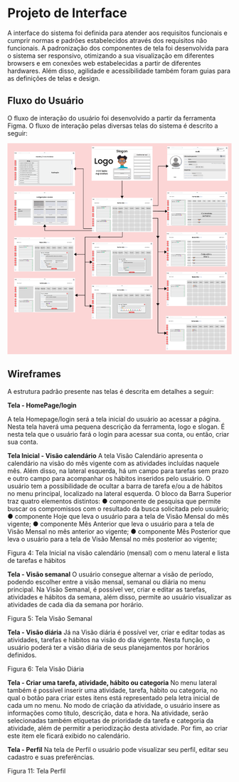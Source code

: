 
# Projeto de Interface

A interface do sistema foi definida para atender aos requisitos funcionais e cumprir normas e padrões estabelecidos através dos requisitos não funcionais. A padronização dos componentes de tela foi desenvolvida para o sistema ser responsivo, otimizando a sua visualização em diferentes browsers e em conexões web estabelecidas a partir de diferentes hardwares. Além disso, agilidade e acessibilidade também foram guias para as definições de telas e design.

## Fluxo do Usuário

O fluxo de interação do usuário foi desenvolvido a partir da ferramenta Figma. O fluxo de interação pelas diversas telas do sistema é descrito a seguir:

![Fluxo](img/fluxo.png)

## Wireframes
A estrutura padrão presente nas telas é descrita em detalhes a seguir:

<b>Tela - HomePage/login</b>

A tela Homepage/login será a tela inicial do usuário ao acessar a página. Nesta tela haverá uma pequena descrição da ferramenta, logo e slogan. É nesta tela que o usuário fará o login para acessar sua conta, ou então, criar sua conta.

<b>Tela Inicial - Visão calendário</b>
A tela Visão Calendário apresenta o calendário na visão do mês vigente com as atividades incluídas naquele mês. Além disso, na lateral esquerda, há um campo para tarefas sem prazo e outro campo para acompanhar os hábitos inseridos pelo usuário. O usuário tem a possibilidade de ocultar a barra de tarefa e/ou a de hábitos no menu principal, localizado na lateral esquerda.
O bloco da Barra Superior traz quatro elementos distintos:
● 	componente de pesquisa que permite buscar os compromissos com o resultado da busca solicitada pelo usuário;
● 	componente Hoje que leva o usuário para a tela de Visão Mensal do mês vigente;
● 	componente Mês Anterior que leva o usuário para a tela de Visão Mensal no mês anterior ao vigente;
● 	componente Mês Posterior que leva o usuário para a tela de Visão Mensal no mês posterior ao vigente;

Figura 4: Tela Inicial na visão calendário (mensal) com o menu lateral e lista de tarefas e hábitos
 
<b>Tela - Visão semanal</b>
O usuário consegue alternar a visão de período, podendo escolher entre a visão mensal, semanal ou diária no menu principal. Na Visão Semanal, é possível ver, criar e editar as tarefas, atividades e hábitos da semana, além disso, permite ao usuário visualizar as atividades de cada dia da semana por horário.

Figura 5: Tela Visão Semanal
 
<b>Tela - Visão diária</b>
Já na Visão diária é possível ver, criar e editar todas as atividades, tarefas e hábitos na visão do dia vigente. Nesta função, o usuário poderá ter a visão diária de seus planejamentos por horários definidos.

Figura 6: Tela Visão Diária
 
<b>Tela - Criar uma tarefa, atividade, hábito ou categoria</b>
No menu lateral também é possível inserir uma atividade, tarefa, hábito ou categoria, no qual o botão para criar estes itens está representado pela letra inicial de cada um no menu. No modo de criação da atividade, o usuário insere as informações como título, descrição, data e hora. Na atividade, serão selecionadas também etiquetas de prioridade da tarefa e categoria da atividade, além de permitir a periodização desta atividade. Por fim, ao criar este item ele ficará exibido no calendário.

 
<b>Tela - Perfil</b>
Na tela de Perfil o usuário pode visualizar seu perfil, editar seu cadastro e suas preferências.

Figura 11: Tela Perfil

